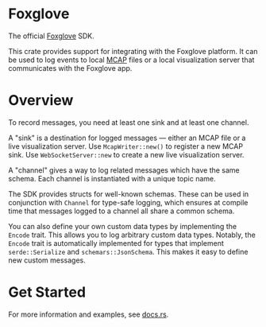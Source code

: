 # Foxglove

The official [Foxglove] SDK.

This crate provides support for integrating with the Foxglove platform. It can be used to log
events to local [MCAP] files or a local visualization server that communicates with the
Foxglove app.

[Foxglove]: https://docs.foxglove.dev/
[MCAP]: https://mcap.dev/

# Overview

To record messages, you need at least one sink and at least one channel.

A "sink" is a destination for logged messages — either an MCAP file or a live visualization server. Use `McapWriter::new()` to register a new MCAP sink. Use `WebSocketServer::new` to create a new live visualization server.

A "channel" gives a way to log related messages which have the same schema. Each channel is instantiated with a unique topic name.

The SDK provides structs for well-known schemas. These can be used in conjunction with
`Channel` for type-safe logging, which ensures at compile time that
messages logged to a channel all share a common schema.

You can also define your own custom data types by implementing the `Encode` trait. This
allows you to log arbitrary custom data types. Notably, the `Encode` trait is
automatically implemented for types that implement `serde::Serialize` and
`schemars::JsonSchema`. This makes it easy to define new custom messages.

# Get Started

For more information and examples, see [docs.rs](https://docs.rs/foxglove).
